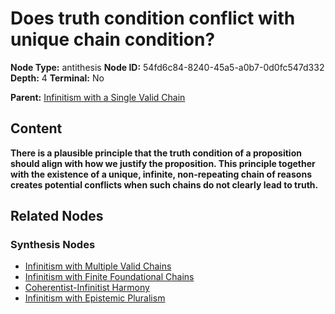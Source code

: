 # Does truth condition conflict with unique chain condition?

**Node Type:** antithesis
**Node ID:** 54fd6c84-8240-45a5-a0b7-0d0fc547d332
**Depth:** 4
**Terminal:** No

**Parent:** [Infinitism with a Single Valid Chain](infinitism-with-a-single-valid-chain-synthesis-295e6e78-6b6f-480b-92f7-e21da2958cd0.md)

## Content

**There is a plausible principle that the truth condition of a proposition should align with how we justify the proposition. This principle together with the existence of a unique, infinite, non-repeating chain of reasons creates potential conflicts when such chains do not clearly lead to truth.**

## Related Nodes

### Synthesis Nodes

- [Infinitism with Multiple Valid Chains](infinitism-with-multiple-valid-chains-synthesis-6cc18081-16b6-412b-8ee9-abf079578704.md)
- [Infinitism with Finite Foundational Chains](infinitism-with-finite-foundational-chains-synthesis-c33b3634-69c7-4bd6-903d-bf57c76d92df.md)
- [Coherentist-Infinitist Harmony](coherentist-infinitist-harmony-synthesis-c9c5b86f-9769-449e-804b-e89c0cb4d869.md)
- [Infinitism with Epistemic Pluralism](infinitism-with-epistemic-pluralism-synthesis-859e5d6b-2581-4513-9bcd-e909c198b66b.md)
